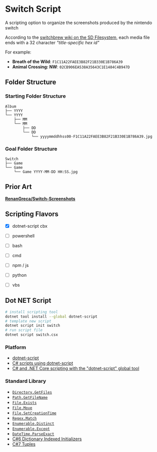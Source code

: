# Switch Script

A scripting option to organize the screenshots produced by the nintendo switch


According to the [switchbrew wiki on the SD Filesystem](https://switchbrew.org/wiki/SD_Filesystem), each media file ends with a 32 character *"title-specific hex id"*

For example:

* **Breath of the Wild**: `F1C11A22FAEE3B82F21B330E1B786A39`
* **Animal Crossing: NW**: `02CB906EA538A35643C1E1484C4B947D`


## Folder Structure

### Starting Folder Structure

```none
Album
├── YYYY
└── YYYY
    ├── MM
    └── MM
        ├── DD
        └── DD
            └── yyyymmddhhss00-F1C11A22FAEE3B82F21B330E1B786A39.jpg
```

### Goal Folder Structure

```none
Switch
├── Game
└── Game
    └── Game YYYY-MM-DD HH:SS.jpg
```


## Prior Art

[**RenanGreca/Switch-Screenshots**](https://github.com/RenanGreca/Switch-Screenshots)


## Scripting Flavors

* [x] dotnet-script cbx
* [ ] powershell
* [ ] bash
* [ ] cmd
* [ ] npm / js
* [ ] python
* [ ] vbs


## Dot NET Script

```bash
# install scripting tool
dotnet tool install --global dotnet-script
# template new script
dotnet script init switch
# run script file
dotnet script switch.csx
```

### Platform

* [dotnet-script](https://github.com/filipw/dotnet-script)
* [C# scripts using dotnet-script](https://galdin.dev/blog/csharp-scripts-using-dotnet-script/)
* [C# and .NET Core scripting with the "dotnet-script" global tool](https://www.hanselman.com/blog/CAndNETCoreScriptingWithTheDotnetscriptGlobalTool.aspx)

### Standard Library

* [`Directory.GetFiles`](https://docs.microsoft.com/en-us/dotnet/api/system.io.directory.getfiles?view=netcore-3.1)
* [`Path.GetFileName`](https://docs.microsoft.com/en-us/dotnet/api/system.io.path.getfilename?view=netcore-3.1)
* [`File.Exists`](https://docs.microsoft.com/en-us/dotnet/api/system.io.file.exists?view=netcore-3.1)
* [`File.Move`](https://docs.microsoft.com/en-us/dotnet/api/system.io.file.move?view=netcore-3.1)
* [`File.SetCreationTime`](https://docs.microsoft.com/en-us/dotnet/api/system.io.file.setcreationtime?view=netcore-3.1)
* [`Regex.Match`](https://docs.microsoft.com/en-us/dotnet/api/system.text.regularexpressions.regex.match?view=netcore-3.1)
* [`Enumerable.Distinct`](https://docs.microsoft.com/en-us/dotnet/api/system.linq.enumerable.distinct?view=netcore-3.1)
* [`Enumerable.Except`](https://docs.microsoft.com/en-us/dotnet/api/system.linq.enumerable.except?view=netcore-3.1)
* [`DateTime.ParseExact`](https://docs.microsoft.com/en-us/dotnet/api/system.datetime.parseexact?view=netcore-3.1)
* [C#6 Dictionary Indexed Initializers](https://docs.microsoft.com/en-us/dotnet/csharp/programming-guide/classes-and-structs/object-and-collection-initializers#collection-initializers)
* [C#7 Tuples](https://docs.microsoft.com/en-us/dotnet/csharp/tuples)

